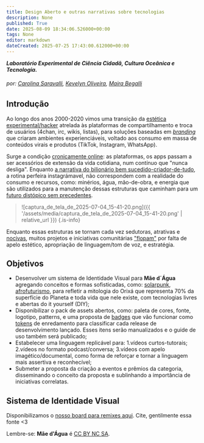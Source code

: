 ```yaml
---
title: Design Aberto e outras narrativas sobre tecnologias
description: None
published: True
date: 2025-08-09 18:34:06.526000+00:00
tags: None
editor: markdown
dateCreated: 2025-07-25 17:43:00.612000+00:00
---
```


***Laboratório Experimental de Ciência Cidadã, Cultura Oceânica e Tecnologia.***




###### por: [Carolina Saravalli](https://www.linkedin.com/in/carolinasaravalli/), [Kevelyn Oliveira](https://www.linkedin.com/in/kelveira/), [Maira Begalli](http://lattes.cnpq.br/4559907236737788)

## Introdução

Ao longo dos anos 2000-2020 vimos uma transição da [estética experimental/hacker](http://dx.doi.org/10.26512/2015.04.T.20590) atrelada às plataformas de compartilhamento e troca de usuários (4chan, irc, wikis, listas), para soluções baseadas em [*branding*](https://www.researchgate.net/publication/314101152_The_Language_of_Branding_Theory_Strategies_and_Tactics) que criaram ambientes experienciáveis, voltado aos consumo em massa de conteúdos virais e produtos (TikTok, Instagram, WhatsApp). 

Surge a condição [cronicamente online](https://kumarrayna.medium.com/the-effects-of-being-chronically-online-and-how-it-distorts-our-view-of-reality-23ae4e58e696): as plataformas, os apps passam a ser acessórios de extensão da vida cotidiana, num contínuo que "nunca desliga". Enquanto [a narrativa do bilionário bem sucedido-criador-de-tudo](https://floatvibes.substack.com/p/vibes-iluminismo-das-trevas), a rotina perfeira instagrámavel, não correspondem com a realidade do consumo e recursos, como: minérios, água, mão-de-obra, e energia que são utilizados para a manutenção dessas estruturas que caminham para um [futuro distópico sem precedentes](https://ai-2027.com/).

> ![captura_de_tela_de_2025-07-04_15-41-20.png]({{ '/assets/media/captura_de_tela_de_2025-07-04_15-41-20.png' | relative_url }})
{.is-info}

Enquanto essas estruturas se tornam cada vez sedutoras, atrativas e [nocivas](https://drauziovarella.uol.com.br/neurologia/brain-rot-o-seu-cerebro-esta-apodrecendo/), muitos projetos e iniciativas comunitárias ["flopam"](https://www.dicionarioinformal.com.br/flopar/) por falta de apelo estético, apropriação de linguagem/tom de voz, e estratégia.


## Objetivos

- Desenvolver um sistema de Identidade Visual para **Mãe d´Água** agregando conceitos e formas sofisticadas, como: [solarpunk](https://aesthetics.fandom.com/wiki/Solarpunk), [afrofuturismo](https://www.nexojornal.com.br/expresso/2020/08/05/o-que-e-afrofuturismo-e-como-ele-aparece-na-cultura-pop), para refletir a mitologia do Orixá que representa 70% da superfície do Planeta e toda vida que nele existe, com tecnologias livres e abertas do it yourself  (DIY);
- Disponibilizar o pack de assets abertos, como: paleta de cores, fonte, logotipo, patterns, e uma proposta de [badges](https://en.wikipedia.org/wiki/Badge#:~:text=A%20badge%20is%20a%20device,or%20as%20a%20simple%20means) que vão funcionar como [tokens](https://pt.wikipedia.org/wiki/Token_(chave_eletr%C3%B4nica)) de enredamento para classificar cada release de desenvolvimento lançado. Esses itens serão manualizados e o guide de uso também será publicado;
- Estabelecer uma linguagem replicável para: 1.vídeos curtos-tutorais; 2.vídeos no formato podcast/conversa; 3.vídeos com apelo imagético/documental, como forma de reforçar e tornar a linguagem mais assertiva e reconhecível;
- Submeter a proposta da criação a eventos e prêmios da categoria, disseminando o conceito da proposta e sublinhando a importância de iniciativas correlatas.

## Sistema de Identidade Visual
Disponibilizamos o [nosso board para remixes aqui](https://miro.com/app/board/uXjVIOQ2yps=/?share_link_id=472618172290). 
Cite, gentilmente essa fonte <3

Lembre-se: **Mãe d'Água** é [CC BY NC SA](https://creativecommons.org/licenses/by-nc-sa/4.0/deed.en).






